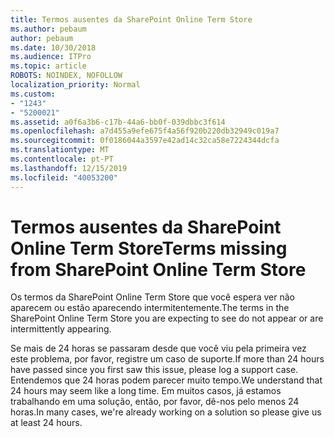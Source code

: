```yaml
---
title: Termos ausentes da SharePoint Online Term Store
ms.author: pebaum
author: pebaum
ms.date: 10/30/2018
ms.audience: ITPro
ms.topic: article
ROBOTS: NOINDEX, NOFOLLOW
localization_priority: Normal
ms.custom:
- "1243"
- "5200021"
ms.assetid: a0f6a3b6-c17b-44a6-bb0f-039dbbc3f614
ms.openlocfilehash: a7d455a9efe675f4a56f920b220db32949c019a7
ms.sourcegitcommit: 0f0186044a3597e42ad14c32ca58e7224344dcfa
ms.translationtype: MT
ms.contentlocale: pt-PT
ms.lasthandoff: 12/15/2019
ms.locfileid: "40053200"
---
```

# <a name="terms-missing-from-sharepoint-online-term-store"></a><span data-ttu-id="8981c-102">Termos ausentes da SharePoint Online Term Store</span><span class="sxs-lookup"><span data-stu-id="8981c-102">Terms missing from SharePoint Online Term Store</span></span>

<span data-ttu-id="8981c-103">Os termos da SharePoint Online Term Store que você espera ver não aparecem ou estão aparecendo intermitentemente.</span><span class="sxs-lookup"><span data-stu-id="8981c-103">The terms in the SharePoint Online Term Store you are expecting to see do not appear or are intermittently appearing.</span></span>
  
<span data-ttu-id="8981c-104">Se mais de 24 horas se passaram desde que você viu pela primeira vez este problema, por favor, registre um caso de suporte.</span><span class="sxs-lookup"><span data-stu-id="8981c-104">If more than 24 hours have passed since you first saw this issue, please log a support case.</span></span> <span data-ttu-id="8981c-105">Entendemos que 24 horas podem parecer muito tempo.</span><span class="sxs-lookup"><span data-stu-id="8981c-105">We understand that 24 hours may seem like a long time.</span></span> <span data-ttu-id="8981c-106">Em muitos casos, já estamos trabalhando em uma solução, então, por favor, dê-nos pelo menos 24 horas.</span><span class="sxs-lookup"><span data-stu-id="8981c-106">In many cases, we're already working on a solution so please give us at least 24 hours.</span></span>
  